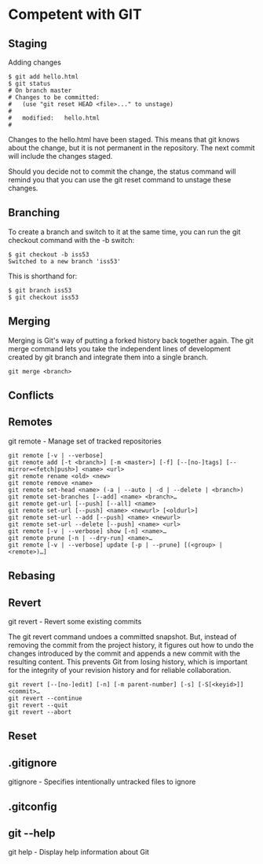 # Competent with GIT

## Staging
Adding changes

```
$ git add hello.html
$ git status
# On branch master
# Changes to be committed:
#   (use "git reset HEAD <file>..." to unstage)
#
#   modified:   hello.html
#
```
Changes to the hello.html have been staged. This means that git knows about the change, but it is not permanent in the repository. The next commit will include the changes staged.

Should you decide not to commit the change, the status command will remind you that you can use the git reset command to unstage these changes.

## Branching
To create a branch and switch to it at the same time, you can run the git checkout command with the -b switch:

```
$ git checkout -b iss53
Switched to a new branch 'iss53'
```

This is shorthand for:

```
$ git branch iss53
$ git checkout iss53
```

## Merging
Merging is Git's way of putting a forked history back together again. The git merge command lets you take the independent lines of development created by git branch and integrate them into a single branch.

```
git merge <branch>
```

## Conflicts

## Remotes
git remote - Manage set of tracked repositories

```
git remote [-v | --verbose]
git remote add [-t <branch>] [-m <master>] [-f] [--[no-]tags] [--mirror=<fetch|push>] <name> <url>
git remote rename <old> <new>
git remote remove <name>
git remote set-head <name> (-a | --auto | -d | --delete | <branch>)
git remote set-branches [--add] <name> <branch>…​
git remote get-url [--push] [--all] <name>
git remote set-url [--push] <name> <newurl> [<oldurl>]
git remote set-url --add [--push] <name> <newurl>
git remote set-url --delete [--push] <name> <url>
git remote [-v | --verbose] show [-n] <name>…​
git remote prune [-n | --dry-run] <name>…​
git remote [-v | --verbose] update [-p | --prune] [(<group> | <remote>)…​]
```

## Rebasing

## Revert
git revert - Revert some existing commits

The git revert command undoes a committed snapshot. But, instead of removing the commit from the project history, it figures out how to undo the changes introduced by the commit and appends a new commit with the resulting content. This prevents Git from losing history, which is important for the integrity of your revision history and for reliable collaboration.
```
git revert [--[no-]edit] [-n] [-m parent-number] [-s] [-S[<keyid>]] <commit>…​
git revert --continue
git revert --quit
git revert --abort
```

## Reset


## .gitignore
gitignore - Specifies intentionally untracked files to ignore

## .gitconfig

## git --help
git help - Display help information about Git